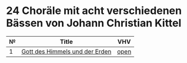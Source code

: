 # 24 Choräle mit acht verschiedenen Bässen von Johann Christian Kittel


| № | Title                                                                        | VHV                                                                                                                                                               |
|---|------------------------------------------------------------------------------|-------------------------------------------------------------------------------------------------------------------------------------------------------------------|
| 1 | [Gott des Himmels und der Erden](kern/01-gott-des-himmels-und-der-erden.krn) | [open](https://verovio.humdrum.org/?file=https://raw.githubusercontent.com/WolfgangDrescher/kittel-24-chorales/master/kern/01-gott-des-himmels-und-der-erden.krn) |
